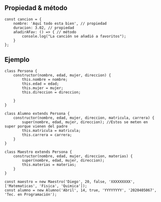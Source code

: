 ## Propiedad & método
    const cancion = {
        nombre: 'Aquí todo esta bien', // propiedad
        duracion: 3.02, // propiedad
        añadirAFav: () => { // método
            console.log("La canción se añadió a favoritos"); 
        }
    };

## Ejemplo

    class Persona {
        constructor(nombre, edad, mujer, direccion) {
            this.nombre = nombre;
            this.edad = edad;
            this.mujer = mujer;
            this.direccion = direccion;   
    
        }
    }
    
    class Alumno extends Persona {
        constructor(nombre, edad, mujer, direccion, matricula, carrera) {
            super(nombre, edad, mujer, direccion); //Estos se meten en super porque vienen del padre
            this.matricula = matricula;
            this.carrera = carrera;
        }
    }
    
    class Maestro extends Persona {
        constructor(nombre, edad, mujer, direccion, materias) {
            super(nombre, edad, mujer, direccion);
            this.materias = materias;
        }
    }
    
    const maestro = new Maestro('Diego', 20, false, 'XXXXXXXXX', ['Matematicas', 'Fisica', 'Quimica']);
    const alumno = new Alumno('Abril', 14, true, 'YYYYYYYY', '2020405067', 'Tec. en Programación');
